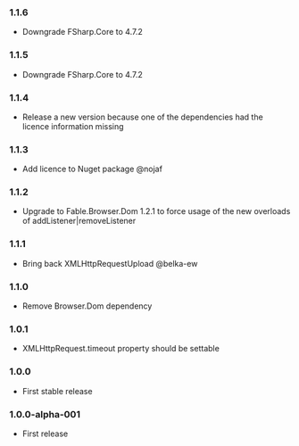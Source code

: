 ### 1.1.6

* Downgrade FSharp.Core to 4.7.2

### 1.1.5

* Downgrade FSharp.Core to 4.7.2

### 1.1.4

* Release a new version because one of the dependencies had the licence information missing

### 1.1.3

* Add licence to Nuget package @nojaf

### 1.1.2

* Upgrade to Fable.Browser.Dom 1.2.1 to force usage of the new overloads of addListener|removeListener

### 1.1.1

* Bring back XMLHttpRequestUpload @belka-ew

### 1.1.0

* Remove Browser.Dom dependency

### 1.0.1

* XMLHttpRequest.timeout property should be settable

### 1.0.0

* First stable release

### 1.0.0-alpha-001

* First release
